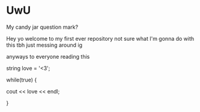 # UwU
My candy jar question mark?

Hey yo welcome to my first ever repository
not sure what I'm gonna do with this tbh
just messing around ig

anyways to everyone reading this

string love = '<3';

while(true) {

 cout << love << endl;
 
 }
